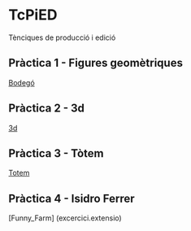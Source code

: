# TcPiED
Tènciques de producció i edició
## Pràctica 1 - Figures geomètriques
[Bodegó](bàrbara_martí_formes.zip)
## Pràctica 2 - 3d
[3d](bàrbara_martí_3D.zip)
## Pràctica 3 - Tòtem
[Totem](bàrbara_martí_suetin.zip)
## Pràctica 4 - Isidro Ferrer
[Funny_Farm] (excercici.extensio)
